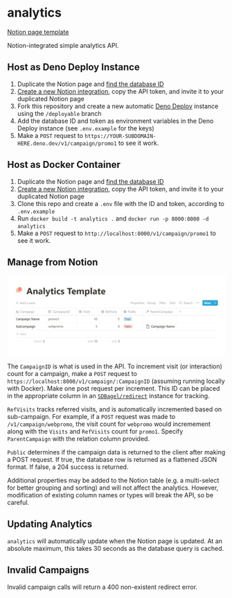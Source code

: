 # analytics
[Notion page template](https://ivy.direct/template-analytics)

Notion-integrated simple analytics API.

## Host as Deno Deploy Instance
1. Duplicate the Notion page and [find the database ID](https://developers.notion.com/docs/working-with-databases)
2. [Create a new Notion integration](https://www.notion.so/my-integrations), copy the API token, and invite it to your duplicated Notion page
3. Fork this repository and create a new automatic [Deno Deploy](https://deno.com/deploy) instance using the `/deployable` branch
4. Add the database ID and token as environment variables in the Deno Deploy instance (see `.env.example` for the keys)
5. Make a `POST` request to `https://YOUR-SUBDOMAIN-HERE.deno.dev/v1/campaign/promo1` to see it work.

## Host as Docker Container
1. Duplicate the Notion page and [find the database ID](https://developers.notion.com/docs/working-with-databases)
2. [Create a new Notion integration](https://www.notion.so/my-integrations), copy the API token, and invite it to your duplicated Notion page
3. Clone this repo and create a `.env` file with the ID and token, according to `.env.example`
4. Run `docker build -t analytics .` and `docker run -p 8000:8000 -d analytics`
5. Make a `POST` request to `http://localhost:8000/v1/campaign/promo1` to see it work.

## Manage from Notion

![Notion Template](./.docs/notion_template.png)

The `CampaignID` is what is used in the API. To increment visit (or interaction) count for a campaign, make a `POST` request to `https://localhost:8000/v1/campaign/:CampaignID` (assuming running locally with Docker). Make one post request per increment. This ID can be placed in the appropriate column in an [`SDBagel/redirect`](https://github.com/SDBagel/redirect) instance for tracking.

`RefVisits` tracks referred visits, and is automatically incremented based on sub-campaign. For example, if a `POST` request was made to `/v1/campaign/webpromo`, the visit count for `webpromo` would incremement along with the `Visits` and `RefVisits` count for `promo1`. Specify `ParentCampaign` with the relation column provided.

`Public` determines if the campaign data is returned to the client after making a POST request. If true, the database row is returned as a flattened JSON format. If false, a 204 success is returned.

Additional properties may be added to the Notion table (e.g. a multi-select for better grouping and sorting) and will not affect the analytics. However, modification of existing column names or types will break the API, so be careful.

## Updating Analytics

`analytics` will automatically update when the Notion page is updated. At an absolute maximum, this takes 30 seconds as the database query is cached.

## Invalid Campaigns

Invalid campaign calls will return a 400 non-existent redirect error.
